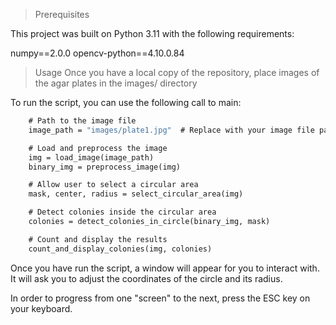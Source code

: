 > Prerequisites

This project was built on Python 3.11 with the following requirements:

numpy==2.0.0
opencv-python==4.10.0.84

> Usage
Once you have a local copy of the repository, place images of the agar plates in the images/ directory

To run the script, you can use the following call to main:

```def main():
    # Path to the image file
    image_path = "images/plate1.jpg"  # Replace with your image file path

    # Load and preprocess the image
    img = load_image(image_path)
    binary_img = preprocess_image(img)

    # Allow user to select a circular area
    mask, center, radius = select_circular_area(img)

    # Detect colonies inside the circular area
    colonies = detect_colonies_in_circle(binary_img, mask)

    # Count and display the results
    count_and_display_colonies(img, colonies)
```


Once you have run the script, a window will appear for you to interact with. It will ask you to adjust the coordinates of the circle and its radius.

In order to progress from one "screen" to the next, press the ESC key on your keyboard.

